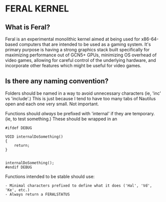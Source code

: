 # FERAL KERNEL

## What is Feral?
Feral is an experimental monolithic kernel aimed at being used for x86-64-based computers that are intended to be used as a gaming system.
It's primary purpose is having a strong graphics stack built specifically for maximizing performance out of GCN5+ GPUs, minimizing OS overhead of video games, allowing for careful control of the underlying hardware, and incorporate other features which might be useful for video games.

## Is there any naming convention?
Folders should be named in a way to avoid unnecessary characters (ie, 'inc' vs 'include'.) This is just because I tend to have too many tabs of Nautilus open and each one very small. Not important.

Functions should *always* be prefixed with 'internal' if they are temporary. (ie, to test something.) These should be wrapped in an
```
#ifdef DEBUG

VOID internalDoSomething()
{
	return;
}


internalDoSomething();
#endif DEBUG
```

Functions intended to be stable should use:
	
	- Minimal characters prefixed to define what it does ('Hal', 'Vd', 'Ke', etc.)
	- Always return a FERALSTATUS



